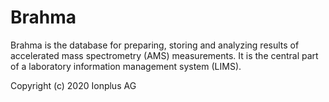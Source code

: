 # Brahma

Brahma is the database for preparing, storing and analyzing results of accelerated mass spectrometry (AMS) measurements. It is the central part of a laboratory information management system (LIMS).

Copyright (c) 2020 Ionplus AG
